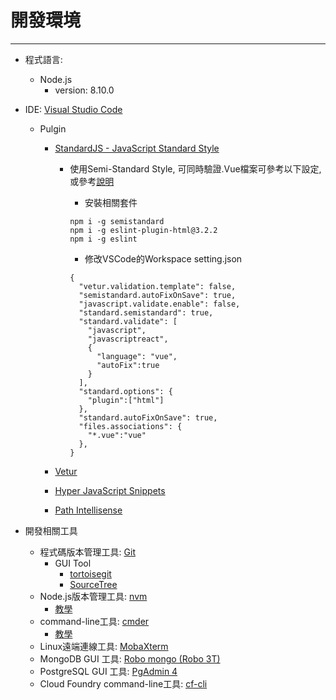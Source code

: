 # 開發環境

---

* 程式語言:

  * Node.js
    * version: 8.10.0

* IDE: [Visual Studio Code](https://code.visualstudio.com/)

  * Pulgin

    * [StandardJS - JavaScript Standard Style](https://marketplace.visualstudio.com/items?itemName=chenxsan.vscode-standardjs)

      * 使用Semi-Standard Style, 可同時驗證.Vue檔案可參考以下設定, 或參考[說明](https://wdd.js.org/vscode-vue-standardjs.html)
        * 安裝相關套件

        ```
        npm i -g semistandard
        npm i -g eslint-plugin-html@3.2.2
        npm i -g eslint
        ```

        * 修改VSCode的Workspace setting.json

        ```
        {
          "vetur.validation.template": false,
          "semistandard.autoFixOnSave": true,
          "javascript.validate.enable": false,
          "standard.semistandard": true,
          "standard.validate": [
            "javascript",
            "javascriptreact",
            {
              "language": "vue",
              "autoFix":true
            }
          ],
          "standard.options": {
            "plugin":["html"]
          },
          "standard.autoFixOnSave": true,
          "files.associations": {
            "*.vue":"vue"
          },  
        }

        ```

    * [Vetur](https://marketplace.visualstudio.com/items?itemName=octref.vetur)

    * [Hyper JavaScript Snippets](https://marketplace.visualstudio.com/items?itemName=t7yang.hyper-javascript-snippets)

    * [Path Intellisense](https://marketplace.visualstudio.com/items?itemName=christian-kohler.path-intellisense)

* 開發相關工具

  * 程式碼版本管理工具: [Git](https://gitforwindows.org/)
    * GUI Tool
      * [tortoisegit](https://tortoisegit.org/)
      * [SourceTree](https://www.sourcetreeapp.com/)
  * Node.js版本管理工具: [nvm](https://github.com/coreybutler/nvm-windows)
    * [教學](https://oranwind.org/nvm-windows/)
  * command-line工具: [cmder](http://cmder.net/)
    * [教學](https://blog.miniasp.com/post/2015/09/27/Useful-tool-Cmder.aspx)
  * Linux遠端連線工具: [MobaXterm](https://mobaxterm.mobatek.net/)
  * MongoDB GUI 工具: [Robo mongo \(Robo 3T\)](https://robomongo.org/download)
  * PostgreSQL GUI 工具: [PgAdmin 4](https://www.pgadmin.org/download/)
  * Cloud Foundry command-line工具: [cf-cli](https://docs.cloudfoundry.org/cf-cli/install-go-cli.html)



